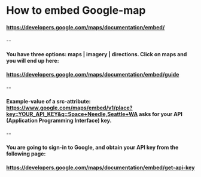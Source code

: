 # How to embed Google-map
#### https://developers.google.com/maps/documentation/embed/
--
#### You have three options: maps | imagery | directions. Click on maps and you will end up here:
#### https://developers.google.com/maps/documentation/embed/guide
--
#### Example-value of a src-attribute: https://www.google.com/maps/embed/v1/place?key=YOUR_API_KEY&q=Space+Needle,Seattle+WA asks for your API (Application Programming Interface) key.
--
#### You are going to sign-in to Google, and obtain your API key from the following page: 
#### https://developers.google.com/maps/documentation/embed/get-api-key
